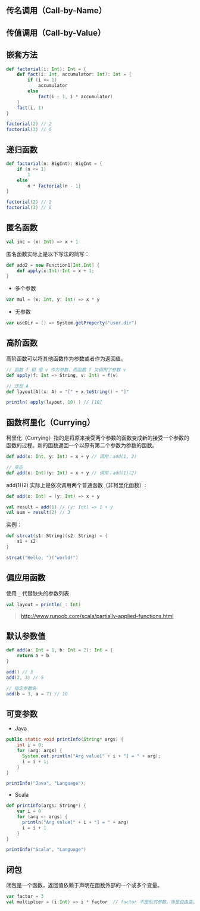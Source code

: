 
## 传名调用（Call-by-Name）

## 传值调用（Call-by-Value）

## 嵌套方法

```scala
def factorial(i: Int): Int = {
    def fact(i: Int, accumulator: Int): Int = {
        if (i <= 1)
            accumulator
        else
            fact(i - 1, i * accumulator)
    }
    fact(i, 1)
}

factorial(2) // 2
factorial(3) // 6
```

## 递归函数

```scala
def factorial(n: BigInt): BigInt = {
    if (n <= 1)
        1
    else
        n * factorial(n - 1)
}

factorial(2) // 2
factorial(3) // 6
```

## 匿名函数

```scala
val inc = (x: Int) => x + 1
```

匿名函数实际上是以下写法的简写：

```scala
def add2 = new Function1[Int,Int] {
    def apply(x:Int):Int = x + 1;
}
```

* 多个参数

```scala
var mul = (x: Int, y: Int) => x * y
```

* 无参数

```scala
var useDir = () => System.getProperty("user.dir")
```

## 高阶函数

高阶函数可以将其他函数作为参数或者作为返回值。

```scala
// 函数 f 和 值 v 作为参数，而函数 f 又调用了参数 v
def apply(f: Int => String, v: Int) = f(v)

// 泛型 A
def layout[A](x: A) = "[" + x.toString() + "]"

println( apply(layout, 10) ) // [10]
```

## 函数柯里化（Currying）

柯里化（Currying）指的是将原来接受两个参数的函数变成新的接受一个参数的函数的过程。新的函数返回一个以原有第二个参数为参数的函数。

```scala
def add(x: Int, y: Int) = x + y // 调用：add(1, 2)

// 变形
def add(x: Int)(y: Int) = x + y // 调用：add(1)(2)
```

add(1)(2) 实际上是依次调用两个普通函数（非柯里化函数）:

```scala
def add(x: Int) = (y: Int) => x + y

val result = add(1) // (y: Int) => 1 + y
val sum = result(2) // 3
```

实例：

```scala
def strcat(s1: String)(s2: String) = {
    s1 + s2
}

strcat("Hello, ")("world!")
```

## 偏应用函数

使用 `_` 代替缺失的参数列表

```scala
val layout = println(_: Int)
```

> <http://www.runoob.com/scala/partially-applied-functions.html>

## 默认参数值

```scala
def add(a: Int = 1, b: Int = 2): Int = {
    return a + b
}

add() // 3
add(2, 3) // 5

// 指定参数名
add(b = 3, a = 7) // 10
```

## 可变参数

* Java

```java
public static void printInfo(String* args) {
    int i = 0;
    for (arg: args) {
      System.out.println("Arg value[" + i + "] = " + arg);
      i = i + 1;
    }
}

printInfo("Java", "Language");
```

* Scala

```scala
def printInfo(args: String*) {
    var i = 0
    for (arg <- args) {
      println("Arg value[" + i + "] = " + arg)
      i = i + 1
    }
}

printInfo("Scala", "Language")
```

## 闭包

闭包是一个函数，返回值依赖于声明在函数外部的一个或多个变量。

```scala
var factor = 3
val multiplier = (i:Int) => i * factor  // factor 不是形式参数，而是自由变量
```
